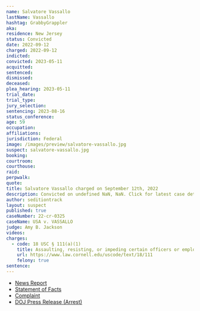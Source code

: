 ```yaml
---
name: Salvatore Vassallo
lastName: Vassallo
hashtag: GrabbyGrappler
aka:
residence: New Jersey
status: Convicted
date: 2022-09-12
charged: 2022-09-12
indicted:
convicted: 2023-05-11
acquitted:
sentenced:
dismissed:
deceased:
plea_hearing: 2023-05-11
trial_date:
trial_type:
jury_selection:
sentencing: 2023-08-16
status_conference:
age: 59
occupation:
affiliations:
jurisdiction: Federal
image: /images/preview/salvatore-vassallo.jpg
suspect: salvatore-vassallo.jpg
booking:
courtroom:
courthouse:
raid:
perpwalk:
quote:
title: Salvatore Vassallo charged on September 12th, 2022
description: Convicted on undefined NaN, NaN. Click for latest case details.
author: seditiontrack
layout: suspect
published: true
caseNumber: 22-cr-0325
caseName: USA v. VASSALLO
judge: Amy B. Jackson
videos:
charges:
  - code: 18 USC § 111(a)(1)
    title: Assaulting, resisting, or impeding certain officers or employees
    url: https://www.law.cornell.edu/uscode/text/18/111
    felony: true
sentence:
---
```


- [News Report](https://newjersey.news12.com/toms-river-man-faces-charges-related-to-jan-6-riot-at-the-us-capitol)
- [Statement of Facts](https://www.justice.gov/usao-dc/case-multi-defendant/file/1535166/download)
- [Complaint](https://www.justice.gov/usao-dc/case-multi-defendant/file/1535176/download)
- [DOJ Press Release (Arrest)](https://www.justice.gov/usao-dc/pr/new-jersey-man-arrested-felony-and-misdemeanor-charges-actions-during-jan-6-capitol?s=31)
